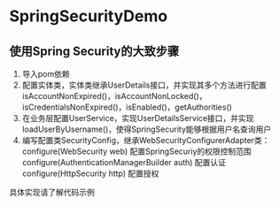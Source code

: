 # SpringSecurityDemo

## 使用Spring Security的大致步骤
1. 导入pom依赖
2. 配置实体类，实体类继承UserDetails接口，并实现其多个方法进行配置
isAccountNonExpired()，isAccountNonLocked()，isCredentialsNonExpired()，isEnabled()，getAuthorities()
3. 在业务层配置UserService，实现UserDetailsService接口，并实现loadUserByUsername()，使得SpringSecurity能够根据用户名查询用户
4. 编写配置类SecurityConfig，继承WebSecurityConfigurerAdapter类：
configure(WebSecurity web) 配置SpringSecuriy的权限控制范围
configure(AuthenticationManagerBuilder auth) 配置认证
configure(HttpSecurity http) 配置授权

具体实现请了解代码示例

